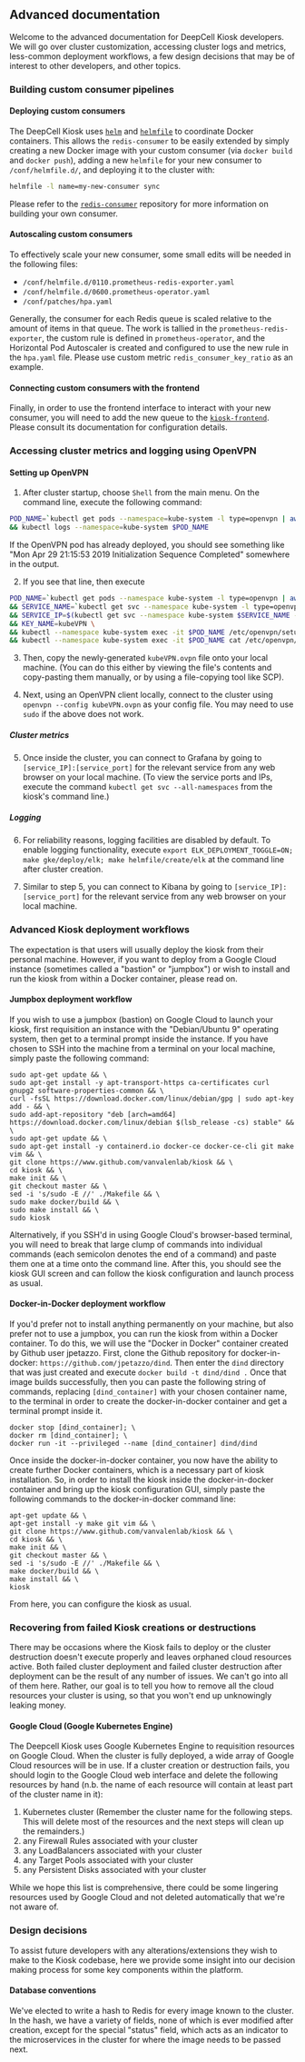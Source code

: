 ## Advanced documentation

Welcome to the advanced documentation for DeepCell Kiosk developers. We will go over cluster customization, accessing cluster logs and metrics, less-common deployment workflows, a few design decisions that may be of interest to other developers, and other topics.

### Building custom consumer pipelines

#### Deploying custom consumers

The DeepCell Kiosk uses [`helm`](https://helm.sh/) and [`helmfile`](https://github.com/roboll/helmfile) to coordinate Docker containers.
This allows the `redis-consumer` to be easily extended by simply creating a new Docker image with your custom consumer (via `docker build` and `docker push`), adding a new `helmfile` for your new consumer to `/conf/helmfile.d/`, and deploying it to the cluster with:

```bash
helmfile -l name=my-new-consumer sync
```

Please refer to the [`redis-consumer`](https://github.com/vanvalenlab/kiosk-redis-consumer) repository for more information on building your own consumer.

#### Autoscaling custom consumers

To effectively scale your new consumer, some small edits will be needed in the following files:

* `/conf/helmfile.d/0110.prometheus-redis-exporter.yaml`
* `/conf/helmfile.d/0600.prometheus-operator.yaml`
* `/conf/patches/hpa.yaml`

Generally, the consumer for each Redis queue is scaled relative to the amount of items in that queue. The work is tallied in the `prometheus-redis-exporter`, the custom rule is defined in `prometheus-operator`, and the Horizontal Pod Autoscaler is created and configured to use the new rule in the `hpa.yaml` file. Please use custom metric `redis_consumer_key_ratio` as an example.

#### Connecting custom consumers with the frontend

Finally, in order to use the frontend interface to interact with your new consumer, you will need to add the new queue to the [`kiosk-frontend`](https://github.com/vanvalenlab/kiosk-frontend). Please consult its documentation for configuration details.

### Accessing cluster metrics and logging using OpenVPN

#### Setting up OpenVPN

1. After cluster startup, choose `Shell` from the main menu. On the command line, execute the following command:

```bash
POD_NAME=`kubectl get pods --namespace=kube-system -l type=openvpn | awk END'{ print $1 }'` \
&& kubectl logs --namespace=kube-system $POD_NAME
```

If the OpenVPN pod has already deployed, you should see something like "Mon Apr 29 21:15:53 2019 Initialization Sequence Completed" somewhere in the output.

2. If you see that line, then execute

```bash
POD_NAME=`kubectl get pods --namespace kube-system -l type=openvpn | awk END'{ print $1 }'` \
&& SERVICE_NAME=`kubectl get svc --namespace kube-system -l type=openvpn | awk END'{ print $1 }'` \
&& SERVICE_IP=$(kubectl get svc --namespace kube-system $SERVICE_NAME -o jsonpath='{.status.loadBalancer.ingress[0].ip}') \
&& KEY_NAME=kubeVPN \
&& kubectl --namespace kube-system exec -it $POD_NAME /etc/openvpn/setup/newClientCert.sh $KEY_NAME $SERVICE_IP \
&& kubectl --namespace kube-system exec -it $POD_NAME cat /etc/openvpn/certs/pki/$KEY_NAME.ovpn > $KEY_NAME.ovpn
```

3. Then, copy the newly-generated `kubeVPN.ovpn` file onto your local machine. (You can do this either by viewing the file's contents and copy-pasting them manually, or by using a file-copying tool like SCP).

4. Next, using an OpenVPN client locally, connect to the cluster using `openvpn --config kubeVPN.ovpn` as your config file. You may need to use `sudo` if the above does not work.

##### Cluster metrics

5. Once inside the cluster, you can connect to Grafana by going to `[service_IP]:[service_port]` for the relevant service from any web browser on your local machine. (To view the service ports and IPs, execute the command `kubectl get svc --all-namespaces` from the kiosk's command line.)

##### Logging

6. For reliability reasons, logging facilities are disabled by default. To enable logging functionality, execute `export ELK_DEPLOYMENT_TOGGLE=ON; make gke/deploy/elk; make helmfile/create/elk` at the command line after cluster creation.

7. Similar to step 5, you can connect to Kibana by going to `[service_IP]:[service_port]` for the relevant service from any web browser on your local machine.

### Advanced Kiosk deployment workflows
The expectation is that users will usually deploy the kiosk from their personal machine. However, if you want to deploy from a Google Cloud instance (sometimes called a "bastion" or "jumpbox") or wish to install and run the kiosk from within a Docker container, please read on.

#### Jumpbox deployment workflow
If you wish to use a jumpbox (bastion) on Google Cloud to launch your kiosk, first requisition an instance with the "Debian/Ubuntu 9" operating system, then get to a terminal prompt inside the instance. If you have chosen to SSH into the machine from a terminal on your local machine, simply paste the following command:
```
sudo apt-get update && \
sudo apt-get install -y apt-transport-https ca-certificates curl gnupg2 software-properties-common && \
curl -fsSL https://download.docker.com/linux/debian/gpg | sudo apt-key add - && \
sudo add-apt-repository "deb [arch=amd64] https://download.docker.com/linux/debian $(lsb_release -cs) stable" && \
sudo apt-get update && \
sudo apt-get install -y containerd.io docker-ce docker-ce-cli git make vim && \
git clone https://www.github.com/vanvalenlab/kiosk && \
cd kiosk && \
make init && \
git checkout master && \
sed -i 's/sudo -E //' ./Makefile && \
sudo make docker/build && \
sudo make install && \
sudo kiosk
```
Alternatively, if you SSH'd in using Google Cloud's browser-based terminal, you will need to break that large clump of commands into individual commands (each semicolon denotes the end of a command) and paste them one at a time onto the command line. After this, you should see the kiosk GUI screen and can follow the kiosk configuration and launch process as usual.

#### Docker-in-Docker deployment workflow
If you'd prefer not to install anything permanently on your machine, but also prefer not to use a jumpbox, you can run the kiosk from within a Docker container. To do this, we will use the "Docker in Docker" container created by Github user jpetazzo. First, clone the Github repository for docker-in-docker: `https://github.com/jpetazzo/dind`. Then enter the `dind` directory that was just created and execute
`docker build -t dind/dind .`
Once that image builds successfully, then you can paste the following string of commands, replacing `[dind_container]` with your chosen container name, to the terminal in order to create the docker-in-docker container and get a terminal prompt inside it.
```
docker stop [dind_container]; \
docker rm [dind_container]; \
docker run -it --privileged --name [dind_container] dind/dind
```
Once inside the docker-in-docker container, you now have the ability to create further Docker containers, which is a necessary part of kiosk installation. So, in order to install the kiosk inside the docker-in-docker container and bring up the kiosk configuration GUI, simply paste the following commands to the docker-in-docker command line:
```
apt-get update && \
apt-get install -y make git vim && \
git clone https://www.github.com/vanvalenlab/kiosk && \
cd kiosk && \
make init && \
git checkout master && \
sed -i 's/sudo -E //' ./Makefile && \
make docker/build && \
make install && \
kiosk
```
From here, you can configure the kiosk as usual.

<a name="failcd"></a>
### Recovering from failed Kiosk creations or destructions

There may be occasions where the Kiosk fails to deploy or the cluster destruction doesn't execute properly and leaves orphaned cloud resources active. Both failed cluster deployment and failed cluster destruction after deployment can be the result of any number of issues. We can't go into all of them here. Rather, our goal is to tell you how to remove all the cloud resources your cluster is using, so that you won't end up unknowingly leaking money.

#### Google Cloud (Google Kubernetes Engine)

The Deepcell Kiosk uses Google Kubernetes Engine to requisition resources on Google Cloud. When the cluster is fully deployed, a wide array of Google Cloud resources will be in use. If a cluster creation or destruction fails, you should login to the Google Cloud web interface and delete the following resources by hand (n.b. the name of each resource will contain at least part of the cluster name in it):

1. Kubernetes cluster (Remember the cluster name for the following steps. This will delete most of the resources and the next steps will clean up the remainders.)
2. any Firewall Rules associated with your cluster
3. any LoadBalancers associated with your cluster
4. any Target Pools associated with your cluster
5. any Persistent Disks associated with your cluster

While we hope this list is comprehensive, there could be some lingering resources used by Google Cloud and not deleted automatically that we're not aware of.

### Design decisions

To assist future developers with any alterations/extensions they wish to make to the Kiosk codebase, here we provide some insight into our decision making process for some key components within the platform.

#### Database conventions

We've elected to write a hash to Redis for every image known to the cluster. In the hash, we have a variety of fields, none of which is ever modified after creation, except for the special "status" field, which acts as an indicator to the microservices in the cluster for where the image needs to be passed next.
